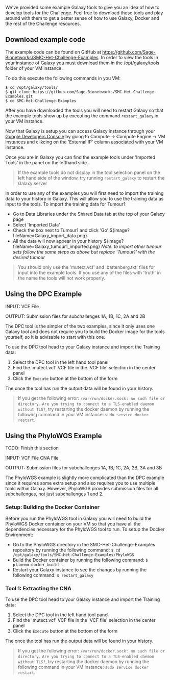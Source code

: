 
We've provided some example Galaxy tools to give you an idea of how to develop tools for the Challenge. Feel free to download these tools and play around with them to get a better sense of how to use Galaxy, Docker and the rest of the Challenge resources.

## Download example code
The example code can be found on GitHub at https://github.com/Sage-Bionetworks/SMC-Het-Challenge-Examples. In order to view the tools in your instance of Galaxy you must download them in the /opt/galaxy/tools folder of your VM instance.

To do this execute the following commands in you VM:
```
$ cd /opt/galaxy/tools/
$ git clone https://github.com/Sage-Bionetworks/SMC-Het-Challenge-Examples.git
$ cd SMC-Het-Challenge-Examples
```

After you have downloaded the tools you will need to restart Galaxy so that the example tools show up by executing the command `restart_galaxy` in your VM instance.

Now that Galaxy is setup you can access Galaxy instance through your [Google Developers Console](https://console.developers.google.com/) by going to Compute -> Compute Engine -> VM instances and clikcing on the 'External IP' column associated with your VM instance.

Once you are in Galaxy you can find the example tools under 'Imported Tools' in the panel on the lefthand side.

> If the example tools do not display in the tool selection panel on the left hand side of the window, try running `restart_galaxy` to restart the Galaxy server

In order to use any of the examples you will first need to import the training data to your history in Galaxy. This will allow you to use the training data as input to the tools. To import the training data for Tumour1:
* Go to Data Libraries under the Shared Data tab at the top of your Galaxy page
* Select 'Imported Data'
* Check the box next to Tumour1 and click 'Go'
${image?fileName=Galaxy_import_data.png}
* All the data will now appear in your history
${image?fileName=Galaxy_tumour1_imported.png}
_Note: to import other tumour sets follow the same steps as above but replace 'Tumour1' with the desired tumour_

> You should only use the 'mutect.vcf' and 'battenberg.txt' files for input into the example tools. If you use any of the files with 'truth' in the name the tools will not work properly.

## Using the DPC Example

INPUT:
VCF File

OUTPUT:
Submission files for subchallenges 1A, 1B, 1C, 2A and 2B

The DPC tool is the simpler of the two examples, since it only uses one Galaxy tool and does not require you to build the Docker image for the tools yourself, so it is advisable to start with this one.

To use the DPC tool head to your Galaxy instance and import the Training data:
1. Select the DPC tool in the left hand tool panel
2. Find the 'mutect.vcf' VCF file in the 'VCF file' selection in the center panel
3. Click the `Execute` button at the bottom of the form

The once the tool has run the output data will be found in your history.

> If you get the following error: `/var/run/docker.sock: no such file or directory.` `Are you trying to connect to a TLS-enabled daemon without TLS?`, try restarting the docker daemon by running the following command in your VM instance: `sudo service docker restart`.

## Using the PhyloWGS Example
TODO: Finish this section

INPUT:
VCF File
CNA File

OUTPUT:
Submission files for subchallenges 1A, 1B, 1C, 2A, 2B, 3A and 3B

The PhyloWGS example is slightly more complicated than the DPC example since it requires some extra setup and also requires you to use multiple tools within Galaxy. However, PhyloWGS provides submission files for all subchallenges, not just subchallenges 1 and 2.

### Setup: Building the Docker Container

Before you run the PhyloWGS tool in Galaxy you will need to build the PhyloWGS Docker container on your VM so that you have all the dependencies necessary for the PhyloWGS tool to run.
To setup the Docker Environment:
* Go to the PhyloWGS directory in the SMC-Het-Challenge-Examples repository by running the following command:
`$ cd /opt/galaxy/tools/SMC-Het-Challenge-Examples/PhyloWGS`
* Build the Docker container by running the following command:
`$ planemo docker_build .`
* Restart your Galaxy instance to see the changes by running the following command:
`$ restart_galaxy`

### Tool 1: Extracting the CNA

To use the DPC tool head to your Galaxy instance and import the Training data:
1. Select the DPC tool in the left hand tool panel
2. Find the 'mutect.vcf' VCF file in the 'VCF file' selection in the center panel
3. Click the `Execute` button at the bottom of the form

The once the tool has run the output data will be found in your history.

> If you get the following error: `/var/run/docker.sock: no such file or directory.` `Are you trying to connect to a TLS-enabled daemon without TLS?`, try restarting the docker daemon by running the following command in your VM instance: `sudo service docker restart`.
